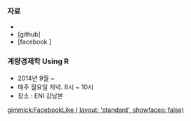 ### 자료
- 
- [github]
- [facebook ]
 

### 계량경제학 Using R
- 2014년 9월 ~
- 매주 월요일 저녁. 8시 ~ 10시
- 장소 : ENI 강남본

[gimmick:FacebookLike ( layout: 'standard', showfaces: false) ](http:/psygement.github.io/ecor)
